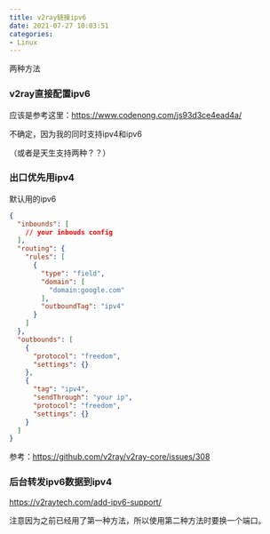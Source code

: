 ```yaml
---
title: v2ray链接ipv6
date: 2021-07-27 10:03:51
categories:
- Linux
---
```

两种方法

### v2ray直接配置ipv6

应该是参考这里：https://www.codenong.com/js93d3ce4ead4a/

不确定，因为我的同时支持ipv4和ipv6

（或者是天生支持两种？？）

### 出口优先用ipv4

默认用的ipv6

```json
{
  "inbounds": [
    // your inbouds config
  ],
  "routing": {
    "rules": [
      {
        "type": "field",
        "domain": [
          "domain:google.com"
        ],
        "outboundTag": "ipv4"
      }
    ]
  },
  "outbounds": [
    {
      "protocol": "freedom",
      "settings": {}
    },
    {
      "tag": "ipv4",
      "sendThrough": "your ip",
      "protocol": "freedom",
      "settings": {}
    }
  ]
}
```

参考：https://github.com/v2ray/v2ray-core/issues/308

### 后台转发ipv6数据到ipv4

https://v2raytech.com/add-ipv6-support/



注意因为之前已经用了第一种方法，所以使用第二种方法时要换一个端口。